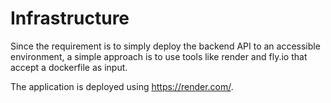 # Infrastructure

Since the requirement is to simply deploy the backend API to an accessible environment, a simple approach is to use tools like render and fly.io that accept a dockerfile as input.

The application is deployed using https://render.com/.
